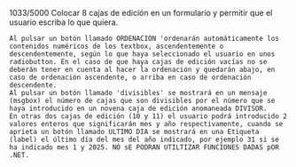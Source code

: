 1033/5000
Colocar 8 cajas de edición en un formulario y permitir que el usuario escriba lo que quiera.

    Al pulsar un botón llamado ORDENACIÓN 'ordenarán automáticamente los contenidos numéricos de los textbox, ascendentemente o descendentemente, según lo que haya seleccionado el usuario en unos radiobutton. En el caso de que haya cajas de edición vacías no se deberán tener en cuenta al hacer la ordenación y quedarán abajo, en caso de ordenación ascendente, o arriba en caso de ordenación descendente.
    Al pulsar un botón llamado 'divisibles' se mostrará en un mensaje (msgbox) el número de cajas que son divisibles por el número que se haya introducido en un novena caja de edición anomaneada DIVISOR.
    En otras dos cajas de edición (10 y 11) el usuario podrá introducido 2 valores enteros que significarán mes y año respectivamente, cuando se aprieta un botón llamado ULTIMO DIA se mostrará en una Etiqueta (label) el último día del mes del año indicado, por ejemplo 31 si se ha indicado mes 1 y 2025. NO sE PODRAN UTILTIZAR FUNCIONES DADAS pOR .NET.
